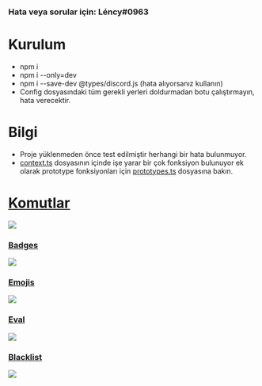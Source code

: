 ### Hata veya sorular için: Léncy#0963
# Kurulum
- npm i
- npm i --only=dev
- npm i --save-dev @types/discord.js (hata alıyorsanız kullanın)
- Config dosyasındaki tüm gerekli yerleri doldurmadan botu çalıştırmayın, hata verecektir.

# Bilgi
- Proje yüklenmeden önce test edilmiştir herhangi bir hata bulunmuyor.
- [context.ts](https://github.com/lencydev/typescript-discord-bot/blob/main/src/base/interfaces/context/context.ts) dosyasının içinde işe yarar bir çok fonksiyon bulunuyor ek olarak prototype fonksiyonları için [prototypes.ts](https://github.com/lencydev/typescript-discord-bot/blob/main/src/base/loaders/prototypes.ts) dosyasına bakın.

# [Komutlar](https://github.com/lencydev/typescript-discord-bot/blob/main/src/interactions/commands/developer/eval.ts)
![](https://lency.is-a.fail/5CiWgXlz2.png)
### [Badges](https://github.com/lencydev/typescript-discord-bot/blob/main/src/interactions/commands/information/badges.ts)
![](https://lency.is-a.fail/5CiWKvoQm.gif)
### [Emojis](https://github.com/lencydev/typescript-discord-bot/blob/main/src/interactions/commands/information/emojis.ts)
![](https://lency.is-a.fail/5CiY1aWVj.gif)
### [Eval](https://github.com/lencydev/typescript-discord-bot/blob/main/src/interactions/commands/developer/eval.ts)
![](https://lency.is-a.fail/5CiYvxbeg.gif)
### [Blacklist](https://github.com/lencydev/typescript-discord-bot/blob/main/src/interactions/commands/developer/blacklist.ts)
![](https://lency.is-a.fail/5CiZ6SEwQ.gif)
